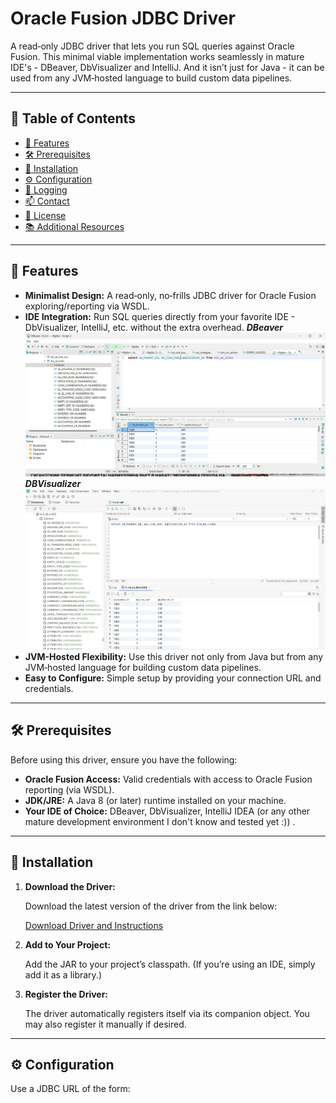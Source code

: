 # Oracle Fusion JDBC Driver

A read‑only JDBC driver that lets you run SQL queries against Oracle Fusion.
This minimal viable implementation works seamlessly in mature IDE's - DBeaver, DbVisualizer and IntelliJ. 
And it isn’t just for Java - it can be used from any JVM‑hosted language to build custom data pipelines.

---

## 📄 Table of Contents

- [🚀 Features](#-features)
- [🛠 Prerequisites](#-prerequisites)
- [📝 Installation](#-installation)
- [⚙️ Configuration](#-configuration)
- [📜 Logging](#-logging)
- [📫 Contact](#-contact)
- [📝 License](#-license)
- [📚 Additional Resources](#-additional-resources)

---

## 🚀 Features

- **Minimalist Design:** A read‑only, no‑frills JDBC driver for Oracle Fusion exploring/reporting via WSDL.
- **IDE Integration:** Run SQL queries directly from your favorite IDE - DbVisualizer, IntelliJ, etc. without the extra overhead.
_**DBeaver**_
![dbeaver](pics/dbeaver.jpg)
_**DBVisualizer**_ 
![dbvisualizer](pics/dbvisualizer.jpg)
- **JVM-Hosted Flexibility:** Use this driver not only from Java but from any JVM‑hosted language for building custom data pipelines.
- **Easy to Configure:** Simple setup by providing your connection URL and credentials.

---

## 🛠 Prerequisites

Before using this driver, ensure you have the following:

- **Oracle Fusion Access:** Valid credentials with access to Oracle Fusion reporting (via WSDL).
- **JDK/JRE:** A Java 8 (or later) runtime installed on your machine.
- **Your IDE of Choice:** DBeaver, DbVisualizer, IntelliJ IDEA (or any other mature development environment I don't know and tested yet :)) .

---

## 📝 Installation

1. **Download the Driver:**

   Download the latest version of the driver from the link below:

   [Download Driver and Instructions](https://objectstorage.us-ashburn-1.oraclecloud.com/p/wz55enC105qvFt3aBm4WsFrFy9O-wiUbWKt_QbUs_-ArviwHHvcQYggaIgN_DURD/n/idkmipa5fqwx/b/orafusjdbc/o/ofjdbc.zip)

2. **Add to Your Project:**

   Add the JAR to your project’s classpath. (If you’re using an IDE, simply add it as a library.)

3. **Register the Driver:**

   The driver automatically registers itself via its companion object. You may also register it manually if desired.

---

## ⚙️ Configuration

Use a JDBC URL of the form:


